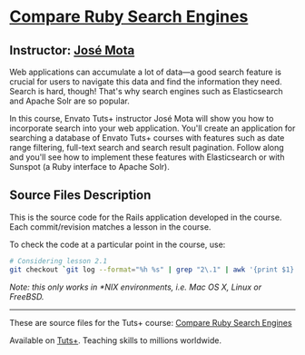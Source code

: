 # [Compare Ruby Search Engines][published url]
## Instructor: [José Mota][instructor url]


Web applications can accumulate a lot of data—a good search feature is crucial for users to navigate this data and find the information they need. Search is hard, though! That's why search engines such as Elasticsearch and Apache Solr are so popular.

In this course, Envato Tuts+ instructor José Mota will show you how to incorporate search into your web application. You'll create an application for searching a database of Envato Tuts+ courses with features such as date range filtering, full-text search and search result pagination. Follow along and you'll see how to implement these features with Elasticsearch or with Sunspot (a Ruby interface to Apache Solr).


## Source Files Description

This is the source code for the Rails application developed in the course. Each commit/revision matches a lesson in the course.

To check the code at a particular point in the course, use:

```bash
# Considering lesson 2.1
git checkout `git log --format="%h %s" | grep "2\.1" | awk '{print $1}'`
```

_Note: this only works in \*NIX environments, i.e. Mac OS X, Linux or FreeBSD._

------

These are source files for the Tuts+ course: [Compare Ruby Search Engines][published url]

Available on [Tuts+](https://tutsplus.com). Teaching skills to millions worldwide.

[published url]: https://code.tutsplus.com/courses/compare-ruby-search-engines
[instructor url]: https://tutsplus.com/authors/jose-mota
